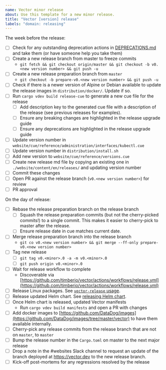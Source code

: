 ```yaml
---
name: Vector minor release
about: Use this template for a new minor release.
title: "Vector [version] release"
labels: "domain: releasing"
---
```


The week before the release:

- [ ] Check for any outstanding deprecation actions in [DEPRECATIONS.md](docs/DEPRECATIONS.md) and
      take them (or have someone help you take them)
- [ ] Create a new release branch from master to freeze commits
  - `git fetch && git checkout origin/master && git checkout -b v0.<new version number> && git push -u`
- [ ] Create a new release preparation branch from `master`
  - `git checkout -b prepare-v0.<new version number> && git push -u`
- [ ] Check if there is a newer version of Alpine or Debian available to update the release images
      in `distribution/docker/`. Update if so.
- [ ] Run `cargo vdev build release-cue` to generate a new cue file for the release
  - [ ] Add description key to the generated cue file with a description of the release (see
        previous releases for examples).
  - [ ] Ensure any breaking changes are highlighted in the release upgrade guide
  - [ ] Ensure any deprecations are highlighted in the release upgrade guide
- [ ] Update version number in `website/cue/reference/administration/interfaces/kubectl.cue`
- [ ] Update version number in `distribution/install.sh`
- [ ] Add new version to `website/cue/reference/versions.cue`
- [ ] Create new release md file by copying an existing one in `./website/content/en/releases/` and
      updating version number
- [ ] Commit these changes
- [ ] Open PR against the release branch (`v0.<new version number>`) for review
- [ ] PR approval

On the day of release:

- [ ] Rebase the release preparation branch on the release branch
    - [ ] Squash the release preparation commits (but not the cherry-picked commits!) to a single
        commit. This makes it easier to cherry-pick to master after the release. 
    - [ ] Ensure release date in cue matches current date.
- [ ] Merge release preparation branch into the release branch
    - `git co v0.<new version number> && git merge --ff-only prepare-v0.<new version number>`
- [ ] Tag new release
  - [ ] `git tag v0.<minor>.0 -a -m v0.<minor>.0`
  - [ ] `git push origin v0.<minor>.0`
- [ ] Wait for release workflow to complete
  - Discoverable via [https://github.com/timberio/vector/actions/workflows/release.yml](https://github.com/timberio/vector/actions/workflows/release.yml)
- [ ] Release Linux packages. See [`vector-release` usage](https://github.com/DataDog/vector-release#usage).
- [ ] Release updated Helm chart. See [releasing Helm chart](https://github.com/vectordotdev/helm-charts#releasing).
- [ ] Once Helm chart is released, updated Vector manifests
    - Run `cargo vdev build manifests` and open a PR with changes
- [ ] Add docker images to [https://github.com/DataDog/images](https://github.com/DataDog/images/tree/master/vector) to have them available internally.
- [ ] Cherry-pick any release commits from the release branch that are not on `master`, to `master`
- [ ] Bump the release number in the `Cargo.toml` on master to the next major release
- [ ] Drop a note in the #websites Slack channel to request an update of the branch deployed
      at https://vector.dev to the new release branch.
- [ ] Kick-off post-mortems for any regressions resolved by the release
